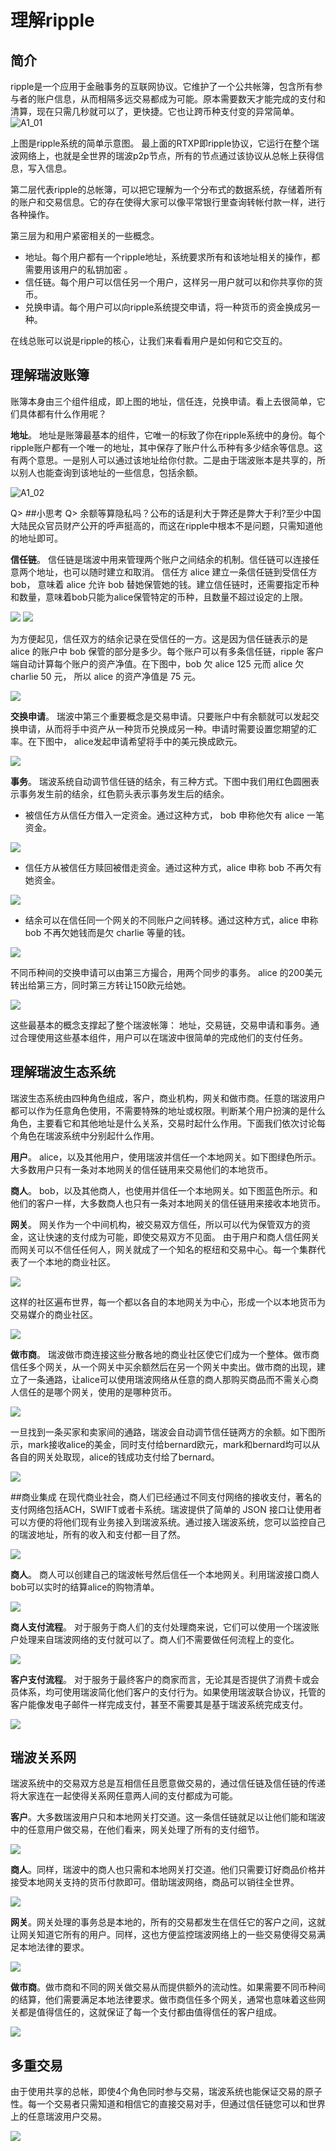 # 理解ripple
## 简介
ripple是一个应用于金融事务的互联网协议。它维护了一个公共帐簿，包含所有参与者的账户信息，从而相隔多远交易都成为可能。原本需要数天才能完成的支付和清算，现在只需几秒就可以了，更快捷。它也让跨币种支付变的异常简单。
 ![A1_01](https://ripple.com/wiki/images/f/fc/A1_01.png)

 上图是ripple系统的简单示意图。
 最上面的RTXP即ripple协议，它运行在整个瑞波网络上，也就是全世界的瑞波p2p节点，所有的节点通过该协议从总帐上获得信息，写入信息。

 第二层代表ripple的总帐簿，可以把它理解为一个分布式的数据系统，存储着所有的账户和交易信息。它的存在使得大家可以像平常银行里查询转帐付款一样，进行各种操作。
 
 第三层为和用户紧密相关的一些概念。
 
  - 地址。每个用户都有一个ripple地址，系统要求所有和该地址相关的操作，都需要用该用户的私钥加密
。
  - 信任链。每个用户可以信任另一个用户，这样另一用户就可以和你共享你的货币。
  - 兑换申请。每个用户可以向ripple系统提交申请，将一种货币的资金换成另一种。
 
在线总账可以说是ripple的核心，让我们来看看用户是如何和它交互的。

## 理解瑞波账簿
账簿本身由三个组件组成，即上图的地址，信任连，兑换申请。看上去很简单，它们具体都有什么作用呢？

**地址**。
地址是账簿最基本的组件，它唯一的标致了你在ripple系统中的身份。每个ripple账户都有一个唯一的地址，其中保存了账户什么币种有多少结余等信息。这有两个意思。一是别人可以通过该地址给你付款。二是由于瑞波账本是共享的，所以别人也能查询到该地址的一些信息，包括余额。

![A1_02](https://ripple.com/wiki/images/d/d4/A1_02.png)

Q> ##小思考
Q> 余额等算隐私吗？公布的话是利大于弊还是弊大于利?至少中国大陆民众官员财产公开的呼声挺高的，而这在ripple中根本不是问题，只需知道他的地址即可。

**信任链**。
信任链是瑞波中用来管理两个账户之间结余的机制。信任链可以连接任意两个地址，也可以随时建立和取消。 信任方 alice 建立一条信任链到受信任方 bob， 意味着 alice 允许 bob 替她保管她的钱。建立信任链时，还需要指定币种和数量，意味着bob只能为alice保管特定的币种，且数量不超过设定的上限。

![](https://ripple.com/wiki/images/f/f6/A1_03.png)
![](https://ripple.com/wiki/images/e/e2/A1_04.png)

为方便起见，信任双方的结余记录在受信任的一方。这是因为信任链表示的是 alice 的账户中 bob 保管的部分是多少。每个账户可以有多条信任链，ripple 客户端自动计算每个账户的资产净值。在下图中，bob 欠 alice 125 元而 alice 欠 charlie 50 元， 所以 alice 的资产净值是 75 元。

![](https://ripple.com/wiki/images/9/9d/A1_06.png)

**交换申请**。
瑞波中第三个重要概念是交易申请。只要账户中有余额就可以发起交换申请，从而将手中资产从一种货币兑换成另一种。申请时需要设置您期望的汇率。在下图中， alice发起申请希望将手中的美元换成欧元。

![](https://ripple.com/wiki/images/c/c8/A1_07.png)

**事务**。
瑞波系统自动调节信任链的结余，有三种方式。下图中我们用红色圆圈表示事务发生前的结余，红色箭头表示事务发生后的结余。
 - 被信任方从信任方借入一定资金。通过这种方式， bob 申称他欠有 alice 一笔资金。

![](https://ripple.com/wiki/images/4/4d/A1_08.png)

 - 信任方从被信任方赎回被借走资金。通过这种方式，alice 申称 bob 不再欠有她资金。

![](https://ripple.com/wiki/images/1/14/A1_10.png)

 - 结余可以在信任同一个网关的不同账户之间转移。通过这种方式，alice 申称 bob 不再欠她钱而是欠 charlie 等量的钱。

![](https://ripple.com/wiki/images/1/14/A1_10.png)

不同币种间的交换申请可以由第三方撮合，用两个同步的事务。 alice 的200美元转出给第三方，同时第三方转让150欧元给她。

 ![](https://ripple.com/wiki/images/b/b6/A1_11.png)

 这些最基本的概念支撑起了整个瑞波帐簿： 地址，交易链，交易申请和事务。通过合理使用这些基本组件，用户可以在瑞波中很简单的完成他们的支付任务。

## 理解瑞波生态系统
瑞波生态系统由四种角色组成，客户，商业机构，网关和做市商。任意的瑞波用户都可以作为任意角色使用，不需要特殊的地址或权限。判断某个用户扮演的是什么角色，主要看它和其他地址是什么关系，交易时起什么作用。下面我们依次讨论每个角色在瑞波系统中分别起什么作用。

**用户**。 alice，以及其他用户，使用瑞波并信任一个本地网关。如下图绿色所示。大多数用户只有一条对本地网关的信任链用来交易他们的本地货币。

**商人**。 bob，以及其他商人，也使用并信任一个本地网关。如下图蓝色所示。和他们的客户一样，大多数商人也只有一条对本地网关的信任链用来接收本地货币。

**网关**。 网关作为一个中间机构，被交易双方信任，所以可以代为保管双方的资金，这让快速的支付成为可能，即使交易双方不见面。 由于用户和商人信任网关而网关可以不信任任何人，网关就成了一个知名的枢纽和交易中心。每一个集群代表了一个本地的商业社区。

![](https://ripple.com/wiki/images/7/7c/A1_13.png)

这样的社区遍布世界，每一个都以各自的本地网关为中心，形成一个以本地货币为交易媒介的商业社区。

![](https://ripple.com/wiki/images/c/c9/A1_14.png)

**做市商**。 瑞波做市商连接这些分散各地的商业社区使它们成为一个整体。做市商信任多个网关，从一个网关中买余额然后在另一个网关中卖出。做市商的出现，建立了一条通路，让alice可以使用瑞波网络从任意的商人那购买商品而不需关心商人信任的是哪个网关，使用的是哪种货币。

![](https://ripple.com/wiki/images/b/b7/A1_16.png)

一旦找到一条买家和卖家间的通路，瑞波会自动调节信任链两方的余额。如下图所示，mark接收alice的美金，同时支付给bernard欧元，mark和bernard均可以从各自的网关处取现，alice的钱成功支付给了bernard。

![](https://ripple.com/wiki/images/f/f1/A1_17.png)

##商业集成
在现代商业社会，商人们已经通过不同支付网络的接收支付，著名的支付网络包括ACH，SWIFT或者卡系统。瑞波提供了简单的 JSON 接口让使用者可以方便的将他们现有业务接入到瑞波系统。通过接入瑞波系统，您可以监控自己的瑞波地址，所有的收入和支付都一目了然。

![](https://ripple.com/wiki/images/1/1b/A1_18.png)

**商人**。 商人可以创建自己的瑞波帐号然后信任一个本地网关。利用瑞波接口商人bob可以实时的结算alice的购物清单。

![](https://ripple.com/wiki/images/f/fd/A1_19.png)

**商人支付流程**。 对于服务于商人们的支付处理商来说，它们可以使用一个瑞波账户处理来自瑞波网络的支付就可以了。商人们不需要做任何流程上的变化。

![](https://ripple.com/wiki/images/9/92/A1_20.png)

**客户支付流程**。 对于服务于最终客户的商家而言，无论其是否提供了消费卡或会员体系，均可使用瑞波简化他们客户的支付行为。如果使用瑞波联合协议，托管的客户能像发电子邮件一样完成支付，甚至不需要其是基于瑞波系统完成支付。

![](https://ripple.com/wiki/images/e/e2/A1_21.png)

## 瑞波关系网
瑞波系统中的交易双方总是互相信任且愿意做交易的，通过信任链及信任链的传递将大家连在一起使得关系网任意两人间的支付都成为可能。

**客户**。大多数瑞波用户只和本地网关打交道。这一条信任链就足以让他们能和瑞波中的任意用户做交易，在他们看来，网关处理了所有的支付细节。

![](https://ripple.com/wiki/images/2/25/A1_22.png)

**商人**。同样，瑞波中的商人也只需和本地网关打交道。他们只需要订好商品价格并接受本地网关支持的货币付款即可。借助瑞波网络，商品可以销往全世界。

![](https://ripple.com/wiki/images/1/1a/A1_23.png)

**网关**。网关处理的事务总是本地的，所有的交易都发生在信任它的客户之间，这就让网关知道它所有的用户。同样，这也方便监控瑞波网络上的一些交易使得交易满足本地法律的要求。

![](https://ripple.com/wiki/images/1/18/A1_24.png)

**做市商**。做市商和不同的网关做交易从而提供额外的流动性。如果需要不同币种间的结算，他们需要满足本地法律要求。做市商信任多个网关，通常也意味着这些网关都是值得信任的，这就保证了每一个支付都由值得信任的客户组成。

![](https://ripple.com/wiki/images/1/17/A1_25.png)

## 多重交易
由于使用共享的总帐，即使4个角色同时参与交易，瑞波系统也能保证交易的原子性。每一个交易者只需知道和相信它的直接交易对手，但通过信任链您可以和世界上的任意瑞波用户交易。

![](https://ripple.com/wiki/images/a/ae/A1_26.png)